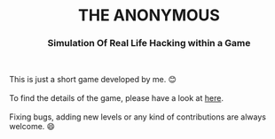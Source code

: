 <h1 align="center">THE ANONYMOUS</h1>
<h3 align="center">Simulation Of Real Life Hacking within a Game</h3><br>

This is just a short game developed by me. :blush: <br><br>
To find the details of the game, please have a look at <a href="http://c-games.hostingmyself.com">here</a>. <br><br>
Fixing bugs, adding new levels or any kind of contributions are always welcome. :smile:
